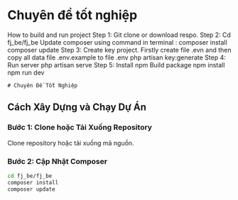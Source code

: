 # Chuyên đề tốt nghiệp
How to build and run project 
Step 1: Git clone or download respo. 
Step 2: Cd fj_be/fj_be  Update composer using command in terminal : 
    composer install 
    composer update
Step 3: Create key project. Firstly create file .evn and then copy all data file .env.example to file .env 
    php artisan key:generate 
Step 4: Run server 
    php artisan serve 
Step 5:  Install npm  Build package 
    npm install
    npm run dev

    # Chuyên Đề Tốt Nghiệp

## Cách Xây Dựng và Chạy Dự Án

### Bước 1: Clone hoặc Tải Xuống Repository

Clone repository hoặc tải xuống mã nguồn.

### Bước 2: Cập Nhật Composer

```bash
cd fj_be/fj_be
composer install
composer update

